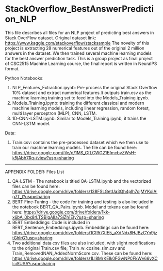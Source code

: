# StackOverflow_BestAnswerPrediction_NLP

This file describes all files for an NLP project of predicting best answers in Stack OverFlow dataset. Original dataset link:  https://www.kaggle.com/stackoverflow/stacksample
The novelty of this project is extracting 28 numerical features out of the original 2 million answers in the dataset. We then trained several machine learning models for the best answer prediction task. This is a group project as final project of CSC2515 Machine Learning course, the final report is written in NeuraIPS format.


Python Notebooks:
1.	NLP_Features_Extraction.ipynb: Pre-process the original Stack Overflow 10% dataset and extract numerical features.It outputs train.csv as the machine learning training set to feed into the Models_Training.ipynb.
2.	Models_Training.ipynb: training the different classical and modern machine learning models, including linear regression, random forest, multi layer perceptron (MLP), CNN, LSTM.
3.	1D-CNN-LSTM.ipynb: Similar to Models_Training.ipynb, it trains the CNN-LSTM model.

Data:
1.	Train.csv: contains the pre-processed dataset which we then use to train our machine learning models. The file can be found here: https://drive.google.com/file/d/1MS_GfLCWG21EfmcbvZWsH-k5jAbh7Rq-/view?usp=sharing

------------------------------
APPENDIX FOLDER:
Files List
1.	QA-LSTM - The notebook is titled QA-LSTM.ipynb and the vectorized files can be found here: https://drive.google.com/drive/folders/138FSLGetUa3Qh4pIh7ojMYKoiAig7T_l?usp=sharing
2.	BERT Fine-Tuning - the code for training and testing is also included in the notebook BERT_QA_Pairs.ipynb. Model and tokens can be found here: https://drive.google.com/drive/folders/1kk-x6bA_0bx8rLTSBIgAIla7SiZh1EIy?usp=sharing
3.	BERT Embeddings: Code is included in BERT_Sentence_Embeddings.ipynb. Embeddings can be found here: https://drive.google.com/drive/folders/1CR57XlE5_aXdNdx8HJBzCYn9jztGhlrG?usp=sharing
4.	Two additional data csv files are also included, with slight modifications to the original Train.csv file; Train_w_cosine_sim.csv and Train_RemovedNAN_AddedNormScore.csv. These can be found here: https://drive.google.com/drive/folders/1Ll8MrKElk0FGwNP0FkWv66vXClciSUSA?usp=sharing
